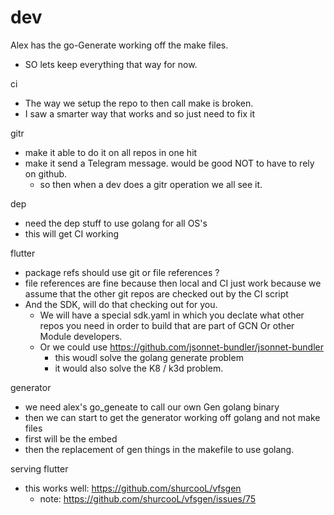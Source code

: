# dev

Alex has the go-Generate working off the make files.
- SO lets keep everything that way for now.

ci
- The way we setup the repo to then call make is broken.
- I saw a smarter way that works and so just need to fix it

gitr
- make it able to do it on all repos in one hit
- make it send a Telegram message. would be good NOT to have to rely on github.
	- so then when a dev does a gitr operation we all see it.

dep
- need the dep stuff to use golang for all OS's
- this will get CI working

flutter
- package refs should use git or file references ?
- file references are fine because then local and CI just work because we assume that the other git repos are checked out by the CI script
- And the SDK, will do that checking out for you.
	- We will have a special sdk.yaml in which you declate what other repos you need in order to build that are part of GCN Or other Module developers.
	- Or we could use https://github.com/jsonnet-bundler/jsonnet-bundler
		- this woudl solve the golang generate problem
		- it would also solve the K8 / k3d problem.

generator

- we need alex's go_geneate to call our own Gen golang binary
- then we can start to get the generator working off golang and not make files
- first will be the embed
- then the replacement of gen things in the makefile to use golang.

serving flutter
- this works well: https://github.com/shurcooL/vfsgen
	- note: https://github.com/shurcooL/vfsgen/issues/75

